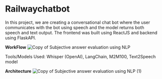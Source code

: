 # Railwaychatbot
In this project, we are creating a conversational chat bot where the user communicates with the bot using speech and the model returns both speech and text output. The frontend was built using ReactJS and backend using FlaskAPI.

**WorkFlow**
![Copy of Subjective answer evaluation using NLP](https://github.com/vksuvam/Railwaychatbot/assets/73656357/47e0a9c6-d4b3-45bf-b26c-6c84b0816362)

Tools/Models Used: Whisper (OpenAI), LangChain, M2M100, Text2Speech model

**Architecture**
![Copy of Subjective answer evaluation using NLP (1)](https://github.com/vksuvam/Railwaychatbot/assets/73656357/11b36b9d-46e6-44d8-b25d-4e2e0c15850e)
